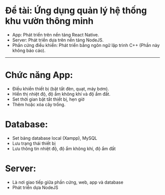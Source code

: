 # Đề tài: Ứng dụng quản lý hệ thống khu vườn thông minh
- App: Phát triển trên nền tảng React Native.
- Server: Phát triển dựa trên nền tảng NodeJS.
- Phần cứng điều khiển: Phát triển bằng ngôn ngữ lập trình C++ (Phần này không báo cáo).
----------------------------------------------------------------------------------------
# Chức năng App:
- Điều khiển thiết bị (bật tắt đèn, quạt, máy bơm).
- Hiển thị nhiệt độ, độ ẩm không khí và độ ẩm đất.
- Set thời gian bật tắt thiết bị, hẹn giờ 
- Thêm hoặc xóa cây trồng.

# Database:
- Set bảng database local (Xampp), MySQL
- Lưu trạng thái thiết bị
- Lưu thông tin nhiệt độ, độ ẩm không khí, độ ẩm đất

# Server:
- Là nơi giao tiếp giữa phần cứng, web, app và database
- Phát triển dựa NodeJS
